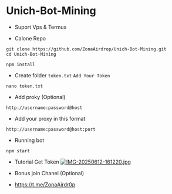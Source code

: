 # Unich-Bot-Mining

- Suport Vps & Termux

- Calone Repo
````
git clone https://github.com/ZonaAirdrop/Unich-Bot-Mining.git
cd Unich-Bot-Mining
````
````
npm install
````
- Create folder `token.txt`
`Add Your Token`
````
nano token.txt
````
- Add proky (Optional)
````
http://username:password@host
````
- Add your proxy in this format
````
http://username:password@host:port
````
- Running bot
````
npm start
````
- Tutorial Get Token
[![IMG-20250612-161220.jpg](https://i.postimg.cc/kXkNZQDT/IMG-20250612-161220.jpg)](https://postimg.cc/6yfG4GrZ)

- Bonus join Chanel (Optional)
- https://t.me/ZonaAirdr0p
